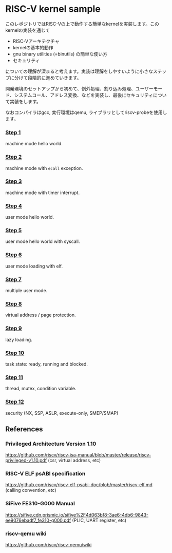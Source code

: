 # RISC-V kernel sample

このレポジトリではRISC-Vの上で動作する簡単なkernelを実装します。このkernelの実装を通じて

- RISC-Vアーキテクチャ
- kernelの基本的動作
- gnu binary utilities (=binutils) の簡単な使い方
- セキュリティ

についての理解が深まると考えます。実装は理解をしやすいように小さなステップに分けて段階的に進めていきます。

開発環境のセットアップから初めて、例外処理、割り込み処理、ユーザーモード、システムコール、アドレス変換、などを実装し、最後にセキュリティについて実装をします。

なおコンパイラはgcc, 実行環境はqemu, ライブラリとしてriscv-probeを使用します。

### [Step 1](steps/1/README.md)
machine mode hello world.

### [Step 2](steps/2/README.md)
machine mode with `ecall` exception.

### [Step 3](steps/3/README.md)
machine mode with timer interrupt.

### [Step 4](steps/4/README.md)
user mode hello world.

### [Step 5](steps/5/README.md)
user mode hello world with syscall.

### [Step 6](steps/6/README.md)
user mode loading with elf.

### [Step 7](steps/7/README.md)
multiple user mode.

### [Step 8](steps/8/README.md)
virtual address / page protection.

### [Step 9](steps/9/README.md)
lazy loading.

### [Step 10](steps/10/README.md)
task state: ready, running and blocked.

### [Step 11](steps/5/README.md)
thread, mutex, condition variable.

### [Step 12](steps/5/README.md)
security (NX, SSP, ASLR, execute-only, SMEP/SMAP)

## References
### Privileged Architecture Version 1.10
https://github.com/riscv/riscv-isa-manual/blob/master/release/riscv-privileged-v1.10.pdf
(csr, virtual address, etc)

### RISC-V ELF psABI specification
https://github.com/riscv/riscv-elf-psabi-doc/blob/master/riscv-elf.md
(calling convention, etc)

### SiFive FE310-G000 Manual
https://sifive.cdn.prismic.io/sifive%2F4d063bf8-3ae6-4db6-9843-ee9076ebadf7_fe310-g000.pdf
(PLIC, UART register, etc)

### riscv-qemu wiki
https://github.com/riscv/riscv-qemu/wiki

